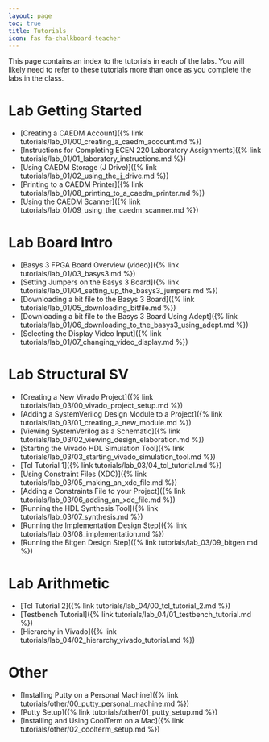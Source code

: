 ```yaml
---
layout: page
toc: true
title: Tutorials
icon: fas fa-chalkboard-teacher
---
```


This page contains an index to the tutorials in each of the labs.
You will likely need to refer to these tutorials more than once as you complete the labs in the class.

# Lab Getting Started
* [Creating a CAEDM Account]({% link tutorials/lab_01/00_creating_a_caedm_account.md %})
* [Instructions for Completing ECEN 220 Laboratory Assignments]({% link tutorials/lab_01/01_laboratory_instructions.md %})
* [Using CAEDM Storage (J Drive)]({% link tutorials/lab_01/02_using_the_j_drive.md %})
* [Printing to a CAEDM Printer]({% link tutorials/lab_01/08_printing_to_a_caedm_printer.md %})
* [Using the CAEDM Scanner]({% link tutorials/lab_01/09_using_the_caedm_scanner.md %})

# Lab Board Intro
* [Basys 3 FPGA Board Overview (video)]({% link tutorials/lab_01/03_basys3.md %})
* [Setting Jumpers on the Basys 3 Board]({% link tutorials/lab_01/04_setting_up_the_basys3_jumpers.md %})
* [Downloading a bit file to the Basys 3 Board]({% link tutorials/lab_01/05_downloading_bitfile.md %})
* [Downloading a bit file to the Basys 3 Board Using Adept]({% link tutorials/lab_01/06_downloading_to_the_basys3_using_adept.md %})
* [Selecting the Display Video Input]({% link tutorials/lab_01/07_changing_video_display.md %})

<!--
# Lab Gates
* [7400 Series Logic Devices]({% link tutorials/lab_02/00_7400_series_logic.md %})
* [Building Logic Circuits on a Breadboard]({% link tutorials/lab_02/01_using_the_breadboard.md %})
-->

# Lab Structural SV
* [Creating a New Vivado Project]({% link tutorials/lab_03/00_vivado_project_setup.md %})
* [Adding a SystemVerilog Design Module to a Project]({% link tutorials/lab_03/01_creating_a_new_module.md %})
* [Viewing SystemVerilog as a Schematic]({% link tutorials/lab_03/02_viewing_design_elaboration.md %})
* [Starting the Vivado HDL Simulation Tool]({% link tutorials/lab_03/03_starting_vivado_simulation_tool.md %})
* [Tcl Tutorial 1]({% link tutorials/lab_03/04_tcl_tutorial.md %})
* [Using Constraint Files (XDC)]({% link tutorials/lab_03/05_making_an_xdc_file.md %})
* [Adding a Constraints File to your Project]({% link tutorials/lab_03/06_adding_an_xdc_file.md %})
* [Running the HDL Synthesis Tool]({% link tutorials/lab_03/07_synthesis.md %})
* [Running the Implementation Design Step]({% link tutorials/lab_03/08_implementation.md %})
* [Running the Bitgen Design Step]({% link tutorials/lab_03/09_bitgen.md %})

# Lab Arithmetic
* [Tcl Tutorial 2]({% link tutorials/lab_04/00_tcl_tutorial_2.md %})
* [Testbench Tutorial]({% link tutorials/lab_04/01_testbench_tutorial.md %})
* [Hierarchy in Vivado]({% link tutorials/lab_04/02_hierarchy_vivado_tutorial.md %})

# Other
* [Installing Putty on a Personal Machine]({% link tutorials/other/00_putty_personal_machine.md %})
* [Putty Setup]({% link tutorials/other/01_putty_setup.md %})
* [Installing and Using CoolTerm on a Mac]({% link tutorials/other/02_coolterm_setup.md %})

<!--
* [The NEW METHOD for Submitting Your Project Code]({% link tutorials/other/03_submitting_project_design_files.md %})
-->
